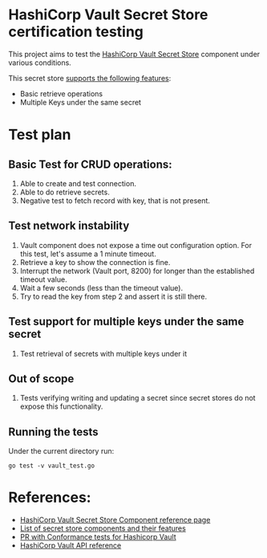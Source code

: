 # HashiCorp Vault Secret Store certification testing

This project aims to test the [HashiCorp Vault Secret Store] component under various conditions.

This secret store [supports the following features][features]:
* Basic retrieve operations
* Multiple Keys under the same secret

# Test plan

## Basic Test for CRUD operations:
1. Able to create and test connection.
2. Able to do retrieve secrets.
3. Negative test to fetch record with key, that is not present.

## Test network instability
1. Vault component does not expose a time out configuration option. For this test, let's assume a 1 minute timeout.
2. Retrieve a key to show the connection is fine.
3. Interrupt the network (Vault port, 8200) for longer than the established timeout value.
4. Wait a few seconds (less than the timeout value).
5. Try to read the key from step 2 and assert it is still there.


## Test support for multiple keys under the same secret
1. Test retrieval of secrets with multiple keys under it


## Out of scope

1. Tests verifying writing and updating a secret since secret stores do not expose this functionality. 


## Running the tests

Under the current directory run:

```
go test -v vault_test.go
```

# References:

* [HashiCorp Vault Secret Store Component reference page][HashiCorp Vault Secret Store]
* [List of secret store components and their features][features]
* [PR with Conformance tests for Hashicorp Vault][conformance]
* [HashiCorp Vault API reference](https://www.vaultproject.io/api-docs)

[HashiCorp Vault Secret Store]: https://docs.dapr.io/reference/components-reference/supported-secret-stores/hashicorp-vault/
[features]: https://docs.dapr.io/reference/components-reference/supported-secret-stores/
[conformance]: https://github.com/dapr/components-contrib/pull/2031